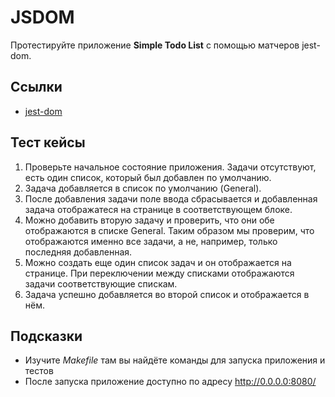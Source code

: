 # JSDOM

Протестируйте приложение **Simple Todo List** c помощью матчеров jest-dom.

## Ссылки

* [jest-dom](https://github.com/testing-library/jest-dom)

## Тест кейсы

1. Проверьте начальное состояние приложения. Задачи отсутствуют, есть один список, который был добавлен по умолчанию.
2. Задача добавляется в список по умолчанию (General).
3. После добавления задачи поле ввода сбрасывается и добавленная задача отображатеся на странице в соответствующем блоке.
4. Можно добавить вторую задачу и проверить, что они обе отображаются в списке General. Таким образом мы проверим, что отображаются именно все задачи, а не, например, только последняя добавленная.
5. Можно создать еще один список задач и он отображается на странице. При переключении между списками отображаются задачи соответствующие спискам.
6. Задача успешно добавляется во второй список и отображается в нём.

## Подсказки

* Изучите *Makefile* там вы найдёте команды для запуска приложения и тестов
* После запуска приложение доступно по адресу http://0.0.0.0:8080/
